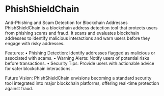 # PhishShieldChain
Anti-Phishing and Scam Detection for Blockchain Addresses
PhishShieldChain is a blockchain address detection tool that protects users from phishing scams and fraud. It scans and evaluates blockchain addresses to identify malicious interactions and warn users before they engage with risky addresses.

Features:
	•	Phishing Detection: Identify addresses flagged as malicious or associated with scams.
	•	Warning Alerts: Notify users of potential risks before transactions.
	•	Security Tips: Provide users with actionable advice for safer blockchain interactions.

Future Vision:
PhishShieldChain envisions becoming a standard security tool integrated into major blockchain platforms, offering real-time protection against fraud.
